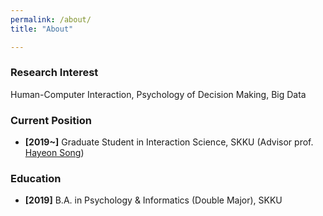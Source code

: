 ```yaml
---
permalink: /about/
title: "About"

---
```

### Research Interest
Human-Computer Interaction, Psychology of Decision Making, Big Data

### Current Position
- **[2019~]** Graduate Student in Interaction Science, SKKU (Advisor prof. [Hayeon Song](http://is.skku.edu/board/bbs/board.php?bo_table=eng_Faculty&wr_id=25))

### Education
- **[2019]** B.A. in Psychology & Informatics (Double Major), SKKU

